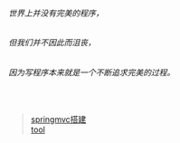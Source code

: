 ###### 世界上并没有完美的程序，

###### 但我们并不因此而沮丧，

###### 因为写程序本来就是一个不断追求完美的过程。

</br>

> <a href="./springmvc/springmvc搭建.html">springmvc搭建</a></br>
> <a href="./tool/tool.html">tool</a></br>
